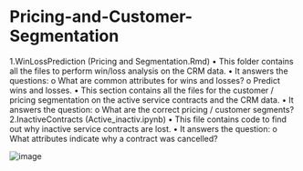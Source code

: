 # Pricing-and-Customer-Segmentation



1.WinLossPrediction (Pricing and Segmentation.Rmd)
•	This folder contains all the files to perform win/loss analysis on the CRM data.
•	It answers the questions:
o	What are common attributes for wins and losses?
o	Predict wins and losses.
•	This section contains all the files for the customer / pricing segmentation on the active service contracts and the CRM data.
•	It answers the question:
o	What are the correct pricing / customer segments?
2.InactiveContracts (Active_inactiv.ipynb)
•	This file contains code to find out why inactive service contracts are lost.
•	It answers the question:
o	What attributes indicate why a contract was cancelled?

![image](https://user-images.githubusercontent.com/68523945/119275798-163e0400-bbe5-11eb-9ef1-c4b173fcc18c.png)
